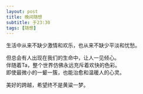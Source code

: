 ```yaml
---
layout: post
title: 晚间随想
subtitle: 于23:30
tags: [随想]
---
```

生活中从来不缺少激情和欢乐，也从来不缺少平淡和忧愁。    
   
但总会有人出现在我们的生命中，让人一见倾心。   
伴随着Ta，整个世界仿佛永远充斥着欢快的色彩。    
即使最微小的一颦一簇，也能治愈和温暖人的心灵。  
    
美好的跨越，希望终不是黄粱一梦。  